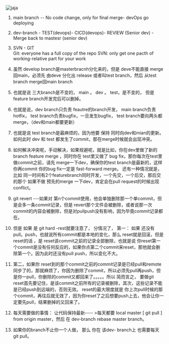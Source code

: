 ![jaja](https://img-blog.csdn.net/20180624174835949?watermark/2/text/aHR0cHM6Ly9ibG9nLmNzZG4ubmV0L1NodVNoZW5nMDAwNw==/font/5a6L5L2T/fontsize/400/fill/I0JBQkFCMA==/dissolve/70)

1. main branch -- No code change, only for final merge- devOps go deploying

2. dev-branch - TEST(devops)- CICD(devops)- REVIEW (Senior dev) -Merge back to mastesr (senior dev)

3. SVN - GIT  
  Git: everyone has a full copy of the repo
  SVN: only get one pacth of working-relative part for your work
4. 虽然 develop branch是masterbracnh分化来的，但是 deve不能直接 merge回main，必须先 由deve 分化出 release 或者叫test branch，然后 从test branch merge回main branch
5. 也就是说 三大branch是不变的， main 。 dev 。 test，是不变的， 但是 feature branch开发完后可以删掉。
6. 也就是说，dev branch只负责 feautre的branch开发， main branch负责hotfix， test branch负责bugfix，一旦发生bugfix， test branch要向两头都merge，（dev和main都要更新）
7. 也就是说 test branch是最麻烦的，因为他要 保持 同时向dev和mian的更新。 如何此时 dev 和 test 都发生了commit，那在merge时候就会出现冲突。
8. 如何解决冲突呢，手动解决，如果规避呢，就是比如，你在dev里做了新的branch feature merge ，同时你在 test里又做了 bug fix，那你每次在test里做commit之前，请先 merge一下dev，确保你的test branch是最新的，这样你再commit 你的bug fix一定是 fast-forward merge。 还有一种情况就是，比如 同一时间有2个featurebranch同时开发，一个先交，一个后交，那后交的那个 如果不做 预先的merge 一下dev，肯定会在pull request的时候出现conflict。
9. git revert ---如果对 第n个commit使用，他会单独删除那一个单commit，但是会多一条commit记录，但是 revert那个文件会被删除，或者说那一次commit的内容会被删除，但是对pullpush没有影响，因为毕竟commit记录都在。
10. 但是 如果 是 git hard -rest就要注意了， 分情况了， 第一： 如果 还没有pull。push，也就说所有commit都是本地的变化，那么 reset就是回滚，但是 reset的话 ，是 reset该commit之前的记录全部删除，也就是说 你reset第一个commit是没有任何反应的，如果你点第二个commit来reset，那他就会删除第一个。因为此时还没有pull push，所以变化不大。
11. 第二，如果你 reset到的那个commit之前的commit记录是已经pull和remote同步了的，那就麻烦了，你因为删除了commit，所以必须先pull再push，但是你一pull，你删除的commit又都回来了。。。。。所以 简而言之， 要做git reset首先要记住，是该commit之前所有的记录被删除，其次，这些记录不能是已经push到远端的，否则无效。 reset的最大限度就是 你上次pull时候的那个commit，再往后就无效了，因为你reset了之后想要push上去，他会让你一定要先pull，结果删掉的又回来了。




12. 每天需要做的事情： 让代码保持最新---- >每天都要 local master [ git pull ] from origin master，然后 在 dev-branch rebase master branch。 
13. 如果你的branch不止你一个人做， 那么 你在 该dev- branch上 也需要每天 git pull。
